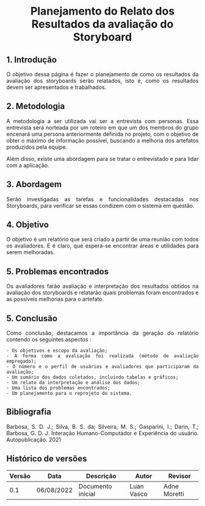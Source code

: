 # <center> Planejamento do Relato dos Resultados da avaliação do Storyboard

<div align='justify'>

## 1. Introdução
O objetivo dessa página é fazer o planejamento de como os resultados da avaliação dos storyboards serão relatados, isto é, como os resultados devem ser apresentados e trabalhados.


## 2. Metodologia
A metodologia a ser utilizada vai ser a entrevista com personas. Essa entrevista será norteada por um roteiro em que um dos membros do grupo encenará uma persona anteriormente definida no projeto, com o objetivo de obter o máximo de informação possível, buscando a melhoria dos artefatos produzidos pela equipe.

Além disso, existe uma abordagem para se tratar o entrevistado e para lidar com a aplicação.

## 3. Abordagem

Serão investigadas as tarefas e funcionalidades destacadas nos Storyboards, para verificar se essas condizem com o sistema em questão.

## 4. Objetivo
O objetivo é um relatório que será criado a partir de uma reunião com todos os avaliadores. E é claro, que espera-se encontrar áreas e utilidades para serem melhoradas.

## 5. Problemas encontrados 
Os avaliadores farão avaliação e interpretação dos resultados obtidos na avaliação dos storyboards e relatarão quais problemas foram encontrados e as possíveis melhorias para o artefato.

## 5. Conclusão
Como conclusão, destacamos a importância da geração do relatório contendo os seguintes aspectos : 

    - Os objetivos e escopo da avaliação;
    - A forma como a avaliação foi realizada (método de avaliação empregado);
    - O número e o perfil de usuários e avaliadores que participaram da avaliação;
    - Um sumário dos dados coletados, incluindo tabelas e gráficos;
    - Um relato da interpretação e análise dos dados;
    - Uma lista dos problemas encontrados;
    - Um planejamento para o reprojeto do sistema.


## Bibliografia

Barbosa, S. D. J.; Silva, B. S. da; Silveira, M. S.; Gasparini, I.; Darin, T.; Barbosa, G. D. J. Interação Humano-Computador e Experiência do usuário. Autopublicação. 2021

## Histórico de versões

| Versão | Data       | Descrição                                 | Autor        | Revisor   |
| ------ | ---------- | ----------------------------------------- | ------------ | --------- |
| 0.1    | 06/08/2022 | Documento inicial                         | Luan Vasco  | Adne Moretti |
